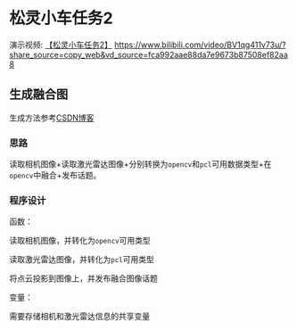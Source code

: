 # 松灵小车任务2

演示视频:
[【松灵小车任务2】]( https://www.bilibili.com/video/BV1qg411v73u/?share_source=copy_web&vd_source=fca992aae88da7e9673b87508ef82aa8) https://www.bilibili.com/video/BV1qg411v73u/?share_source=copy_web&vd_source=fca992aae88da7e9673b87508ef82aa8

## 生成融合图
生成方法参考[CSDN博客](https://blog.csdn.net/qq_38222947/article/details/125146447)

### 思路
读取相机图像+读取激光雷达图像+分别转换为`opencv`和`pcl`可用数据类型+在`opencv`中融合+发布话题。

### 程序设计
函数：

读取相机图像，并转化为`opencv`可用类型

读取激光雷达图像，并转化为`pcl`可用类型

将点云投影到图像上，并发布融合图像话题

变量：

需要存储相机和激光雷达信息的共享变量